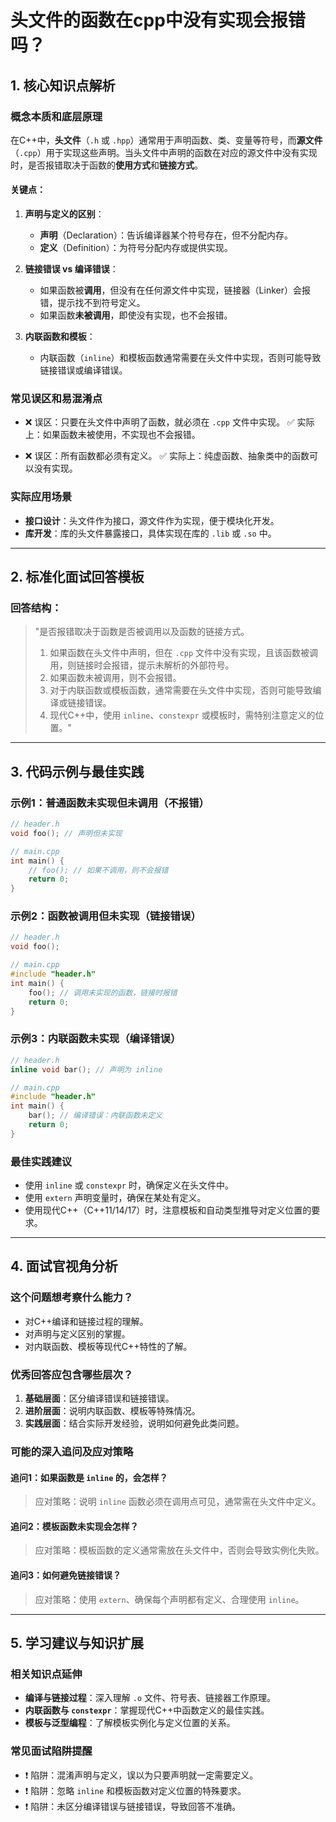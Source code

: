 
# 头文件的函数在cpp中没有实现会报错吗？
## 1. 核心知识点解析
### 概念本质和底层原理

在C++中，**头文件**（`.h` 或 `.hpp`）通常用于声明函数、类、变量等符号，而**源文件**（`.cpp`）用于实现这些声明。当头文件中声明的函数在对应的源文件中没有实现时，是否报错取决于函数的**使用方式**和**链接方式**。

#### 关键点：
1. **声明与定义的区别**：
   - **声明**（Declaration）：告诉编译器某个符号存在，但不分配内存。
   - **定义**（Definition）：为符号分配内存或提供实现。

2. **链接错误 vs 编译错误**：
   - 如果函数被**调用**，但没有在任何源文件中实现，链接器（Linker）会报错，提示找不到符号定义。
   - 如果函数**未被调用**，即使没有实现，也不会报错。

3. **内联函数和模板**：
   - 内联函数（`inline`）和模板函数通常需要在头文件中实现，否则可能导致链接错误或编译错误。

### 常见误区和易混淆点

- ❌ 误区：只要在头文件中声明了函数，就必须在 `.cpp` 文件中实现。
  ✅ 实际上：如果函数未被使用，不实现也不会报错。

- ❌ 误区：所有函数都必须有定义。
  ✅ 实际上：纯虚函数、抽象类中的函数可以没有实现。

### 实际应用场景

- **接口设计**：头文件作为接口，源文件作为实现，便于模块化开发。
- **库开发**：库的头文件暴露接口，具体实现在库的 `.lib` 或 `.so` 中。

---

## 2. 标准化面试回答模板

### 回答结构：

> "是否报错取决于函数是否被调用以及函数的链接方式。  
> 1. 如果函数在头文件中声明，但在 `.cpp` 文件中没有实现，且该函数被调用，则链接时会报错，提示未解析的外部符号。  
> 2. 如果函数未被调用，则不会报错。  
> 3. 对于内联函数或模板函数，通常需要在头文件中实现，否则可能导致编译或链接错误。  
> 4. 现代C++中，使用 `inline`、`constexpr` 或模板时，需特别注意定义的位置。"

---

## 3. 代码示例与最佳实践

### 示例1：普通函数未实现但未调用（不报错）

```cpp
// header.h
void foo(); // 声明但未实现

// main.cpp
int main() {
    // foo(); // 如果不调用，则不会报错
    return 0;
}
```

### 示例2：函数被调用但未实现（链接错误）

```cpp
// header.h
void foo();

// main.cpp
#include "header.h"
int main() {
    foo(); // 调用未实现的函数，链接时报错
    return 0;
}
```

### 示例3：内联函数未实现（编译错误）

```cpp
// header.h
inline void bar(); // 声明为 inline

// main.cpp
#include "header.h"
int main() {
    bar(); // 编译错误：内联函数未定义
    return 0;
}
```

### 最佳实践建议

- 使用 `inline` 或 `constexpr` 时，确保定义在头文件中。
- 使用 `extern` 声明变量时，确保在某处有定义。
- 使用现代C++（C++11/14/17）时，注意模板和自动类型推导对定义位置的要求。

---

## 4. 面试官视角分析

### 这个问题想考察什么能力？

- 对C++编译和链接过程的理解。
- 对声明与定义区别的掌握。
- 对内联函数、模板等现代C++特性的了解。

### 优秀回答应包含哪些层次？

1. **基础层面**：区分编译错误和链接错误。
2. **进阶层面**：说明内联函数、模板等特殊情况。
3. **实践层面**：结合实际开发经验，说明如何避免此类问题。

### 可能的深入追问及应对策略

#### 追问1：如果函数是 `inline` 的，会怎样？
> 应对策略：说明 `inline` 函数必须在调用点可见，通常需在头文件中定义。

#### 追问2：模板函数未实现会怎样？
> 应对策略：模板函数的定义通常需放在头文件中，否则会导致实例化失败。

#### 追问3：如何避免链接错误？
> 应对策略：使用 `extern`、确保每个声明都有定义、合理使用 `inline`。

---

## 5. 学习建议与知识扩展

### 相关知识点延伸

- **编译与链接过程**：深入理解 `.o` 文件、符号表、链接器工作原理。
- **内联函数与 `constexpr`**：掌握现代C++中函数定义的最佳实践。
- **模板与泛型编程**：了解模板实例化与定义位置的关系。

### 常见面试陷阱提醒

- ❗ 陷阱：混淆声明与定义，误以为只要声明就一定需要定义。
- ❗ 陷阱：忽略 `inline` 和模板函数对定义位置的特殊要求。
- ❗ 陷阱：未区分编译错误与链接错误，导致回答不准确。
